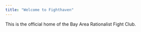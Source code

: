 ```yaml
---
title: "Welcome to Fighthaven"
---
```


This is the official home of the Bay Area Rationalist Fight Club.